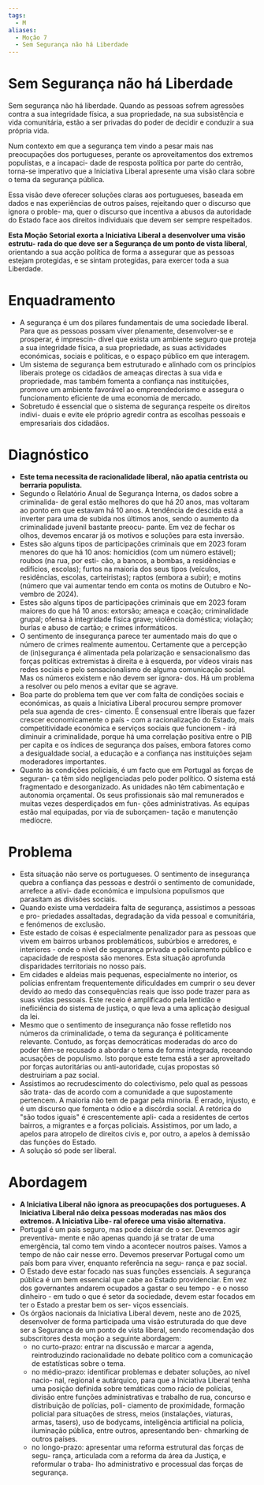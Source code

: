 ```yaml
---
tags:
  - M
aliases:
  - Moção 7
  - Sem Segurança não há Liberdade
---
```

# Sem Segurança não há Liberdade

Sem segurança não há liberdade. Quando as pessoas sofrem agressões contra a sua integridade física, a sua propriedade, na sua subsistência e vida comunitária, estão a ser privadas do poder de decidir e conduzir a sua própria vida.

Num contexto em que a segurança tem vindo a pesar mais nas preocupações dos portugueses, perante os aproveitamentos dos extremos populistas, e a incapaci- dade de resposta política por parte do centrão, torna-se imperativo que a Iniciativa Liberal apresente uma visão clara sobre o tema da segurança pública.

Essa visão deve oferecer soluções claras aos portugueses, baseada em dados e nas experiências de outros países, rejeitando quer o discurso que ignora o proble- ma, quer o discurso que incentiva a abusos da autoridade do Estado face aos direitos individuais que devem ser sempre respeitados.

**Esta Moção Setorial exorta a Iniciativa Liberal a desenvolver uma visão estrutu- rada do que deve ser a Segurança de um ponto de vista liberal**, orientando a sua acção política de forma a assegurar que as pessoas estejam protegidas, e se sintam protegidas, para exercer toda a sua Liberdade.

# Enquadramento

- A segurança é um dos pilares fundamentais de uma sociedade liberal. Para que as pessoas possam viver plenamente, desenvolver-se e prosperar, é imprescin- dível que exista um ambiente seguro que proteja a sua integridade física, a sua propriedade, as suas actividades económicas, sociais e políticas, e o espaço público em que interagem.
- Um sistema de segurança bem estruturado e alinhado com os princípios liberais protege os cidadãos de ameaças directas à sua vida e propriedade, mas também fomenta a confiança nas instituições, promove um ambiente favorável ao empreendedorismo e assegura o funcionamento eficiente de uma economia de mercado.
- Sobretudo é essencial que o sistema de segurança respeite os direitos indivi- duais e evite ele próprio agredir contra as escolhas pessoais e empresariais dos cidadãos.

# Diagnóstico

- **Este tema necessita de racionalidade liberal, não apatia centrista ou berraria populista.**
- Segundo o Relatório Anual de Segurança Interna, os dados sobre a criminalida- de geral estão melhores do que há 20 anos, mas voltaram ao ponto em que estavam há 10 anos. A tendência de descida está a inverter para uma de subida nos últimos anos, sendo o aumento da criminalidade juvenil bastante preocu- pante. Em vez de fechar os olhos, devemos encarar já os motivos e soluções para esta inversão.
- Estes são alguns tipos de participações criminais que em 2023 foram menores do que há 10 anos: homicídios (com um número estável); roubos (na rua, por esti- cão, a bancos, a bombas, a residências e edifícios, escolas); furtos na maioria dos seus tipos (veículos, residências, escolas, carteiristas); raptos (embora a subir); e motins (número que vai aumentar tendo em conta os motins de Outubro e No- vembro de 2024).
- Estes são alguns tipos de participações criminais que em 2023 foram maiores do que há 10 anos: extorsão; ameaça e coação; criminalidade grupal; ofensa à integridade física grave; violência doméstica; violação; burlas e abuso de cartão; e crimes informáticos.
- O sentimento de insegurança parece ter aumentado mais do que o número de crimes realmente aumentou. Certamente que a percepção de (in)segurança é alimentada pela polarização e sensacionalismo das forças políticas extremistas à direita e à esquerda, por vídeos virais nas redes sociais e pelo sensacionalismo de alguma comunicação social. Mas os números existem e não devem ser ignora- dos. Há um problema a resolver ou pelo menos a evitar que se agrave.
- Boa parte do problema tem que ver com falta de condições sociais e económicas, as quais a Iniciativa Liberal procurou sempre promover pela sua agenda de cres- cimento. É consensual entre liberais que fazer crescer economicamente o país - com a racionalização do Estado, mais competitividade económica e serviços sociais que funcionem - irá diminuir a criminalidade, porque há uma correlação positiva entre o PIB per capita e os índices de segurança dos países, embora fatores como a desigualdade social, a educação e a confiança nas instituições sejam moderadores importantes.
- Quanto às condições policiais, é um facto que em Portugal as forças de seguran- ça têm sido negligenciadas pelo poder político. O sistema está fragmentado e desorganizado. As unidades não têm cabimentação e autonomia orçamental. Os seus profissionais são mal remunerados e muitas vezes desperdiçados em fun- ções administrativas. As equipas estão mal equipadas, por via de suborçamen- tação e manutenção medíocre.

# Problema

- Esta situação não serve os portugueses. O sentimento de insegurança quebra a confiança das pessoas e destrói o sentimento de comunidade, arrefece a ativi- dade económica e impulsiona populismos que parasitam as divisões sociais.
- Quando existe uma verdadeira falta de segurança, assistimos a pessoas e pro- priedades assaltadas, degradação da vida pessoal e comunitária, e fenómenos de exclusão.
- Este estado de coisas é especialmente penalizador para as pessoas que vivem em bairros urbanos problemáticos, subúrbios e arredores, e interiores - onde o nível de segurança privada e policiamento público e capacidade de resposta são menores. Esta situação aprofunda disparidades territoriais no nosso país.
- Em cidades e aldeias mais pequenas, especialmente no interior, os polícias enfrentam frequentemente dificuldades em cumprir o seu dever devido ao medo das consequências reais que isso pode trazer para as suas vidas pessoais. Este receio é amplificado pela lentidão e ineficiência do sistema de justiça, o que leva a uma aplicação desigual da lei.
- Mesmo que o sentimento de insegurança não fosse refletido nos números da criminalidade, o tema da segurança é politicamente relevante. Contudo, as forças democráticas moderadas do arco do poder têm-se recusado a abordar o tema de forma integrada, receando acusações de populismo. Isto porque este tema está a ser aproveitado por forças autoritárias ou anti-autoridade, cujas propostas só destruiriam a paz social.
- Assistimos ao recrudescimento do colectivismo, pelo qual as pessoas são trata- das de acordo com a comunidade a que supostamente pertencem. A maioria não tem de pagar pela minoria. É errado, injusto, e é um discurso que fomenta o ódio e a discórdia social. A retórica do "são todos iguais" é crescentemente apli- cada a residentes de certos bairros, a migrantes e a forças policiais. Assistimos, por um lado, a apelos para atropelo de direitos civis e, por outro, a apelos à demissão das funções do Estado.
- A solução só pode ser liberal.

# Abordagem

- **A Iniciativa Liberal não ignora as preocupações dos portugueses. A Iniciativa Liberal não deixa pessoas moderadas nas mãos dos extremos. A Iniciativa Libe- ral oferece uma visão alternativa.**
- Portugal é um país seguro, mas pode deixar de o ser. Devemos agir preventiva- mente e não apenas quando já se tratar de uma emergência, tal como tem vindo a acontecer noutros países. Vamos a tempo de não cair nesse erro. Devemos preservar Portugal como um país bom para viver, enquanto referência na segu- rança e paz social.
- O Estado deve estar focado nas suas funções essenciais. A segurança pública é um bem essencial que cabe ao Estado providenciar. Em vez dos governantes andarem ocupados a gastar o seu tempo - e o nosso dinheiro - em tudo o que é setor da sociedade, devem estar focados em ter o Estado a prestar bem os ser- viços essenciais.
- Os órgãos nacionais da Iniciativa Liberal devem, neste ano de 2025, desenvolver de forma participada uma visão estruturada do que deve ser a Segurança de um ponto de vista liberal, sendo recomendação dos subscritores desta moção a seguinte abordagem:
	- no curto-prazo: entrar na discussão e marcar a agenda, reintroduzindo racionalidade no debate político com a comunicação de estatísticas sobre o tema.
	- no médio-prazo: identificar problemas e debater soluções, ao nível nacio- nal, regional e autárquico, para que a Iniciativa Liberal tenha uma posição definida sobre temáticas como rácio de polícias, divisão entre funções administrativas e trabalho de rua, concurso e distribuição de polícias, poli- ciamento de proximidade, formação policial para situações de stress, meios (instalações, viaturas, armas, tasers), uso de bodycams, inteligência artificial na polícia, iluminação pública, entre outros, apresentando ben- chmarking de outros países.
	- no longo-prazo: apresentar uma reforma estrutural das forças de segu- rança, articulada com a reforma da área da Justiça, e reformular o traba- lho administrativo e processual das forças de segurança.